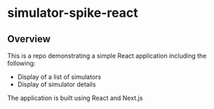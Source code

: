 # simulator-spike-react

## Overview
This is a repo demonstrating a simple React application including the following:
* Display of a list of simulators
* Display of simulator details

The application is built using React and Next.js
